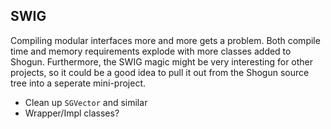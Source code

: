 ##  SWIG
Compiling modular interfaces more and more gets a problem. Both compile time and memory requirements explode with more classes added to Shogun. Furthermore, the SWIG magic might be very interesting for other projects, so it could be a good idea to pull it out from the Shogun source tree into a seperate mini-project.

 * Clean up ```SGVector``` and similar
 * Wrapper/Impl classes?